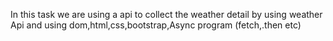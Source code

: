 In this task we are using a api to collect the weather detail by using weather Api 
and using dom,html,css,bootstrap,Async program (fetch,.then etc)
